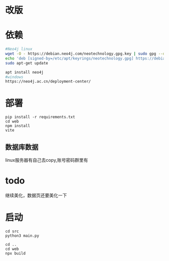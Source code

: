 
# 改版

# 依赖
```bash
#Neo4j linux
wget -O - https://debian.neo4j.com/neotechnology.gpg.key | sudo gpg --dearmor -o /etc/apt/keyrings/neotechnology.gpg
echo 'deb [signed-by=/etc/apt/keyrings/neotechnology.gpg] https://debian.neo4j.com stable latest' | sudo tee -a /etc/apt/sources.list.d/neo4j.list
sudo apt-get update

apt install neo4j
#windows
https://neo4j.ac.cn/deployment-center/
```
# 部署
```
pip install -r requirements.txt
cd web
npm install
vite
```
## 数据库数据

linux服务器有自己去copy,账号密码群里有

# todo

继续美化，数据页还要美化一下

# 启动
```
cd src
python3 main.py

cd ..
cd web
npx build
```
